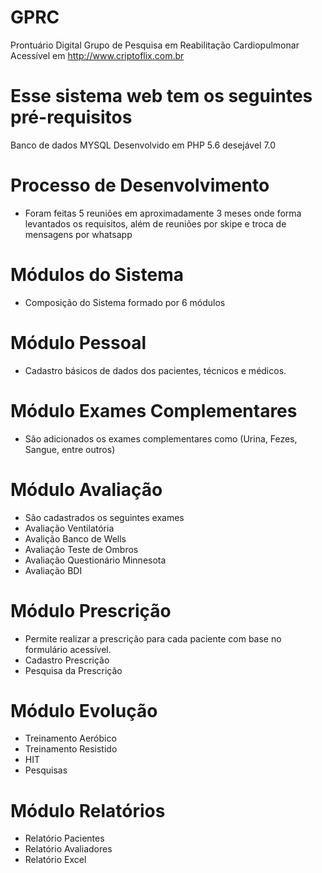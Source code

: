 # GPRC
Prontuário Digital
Grupo de Pesquisa em Reabilitação Cardiopulmonar
Acessível em
http://www.criptoflix.com.br
# Esse sistema web tem os seguintes pré-requisitos
Banco de dados MYSQL
Desenvolvido em PHP 5.6 desejável 7.0
# Processo de Desenvolvimento
- Foram feitas 5 reuniões em aproximadamente 3 meses onde forma levantados os requisitos, além de reuniões por skipe e troca de mensagens por whatsapp
# Módulos do Sistema
- Composição do Sistema formado por 6 módulos 
# Módulo Pessoal
- Cadastro básicos de dados dos pacientes, técnicos e médicos.
# Módulo Exames Complementares 
- São adicionados os exames complementares como (Urina, Fezes, Sangue, entre outros)
# Módulo Avaliação
 - São cadastrados os seguintes exames 
 - Avaliação Ventilatória
 - Avalição Banco de Wells
 - Avaliação Teste de Ombros
 - Avaliação Questionário Minnesota
 - Avaliação BDI
# Módulo Prescrição 
- Permite realizar a prescrição para cada paciente com base no formulário acessível.
- Cadastro Prescrição
- Pesquisa da Prescrição
# Módulo Evolução  
- Treinamento Aeróbico
- Treinamento Resistido
- HIT
- Pesquisas
# Módulo Relatórios
- Relatório Pacientes
- Relatório Avaliadores
- Relatório Excel

